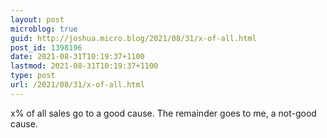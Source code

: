 ```yaml
---
layout: post
microblog: true
guid: http://joshua.micro.blog/2021/08/31/x-of-all.html
post_id: 1398196
date: 2021-08-31T10:19:37+1100
lastmod: 2021-08-31T10:19:37+1100
type: post
url: /2021/08/31/x-of-all.html
---
```

x% of all sales go to a good cause. The remainder goes to me, a not-good cause.
